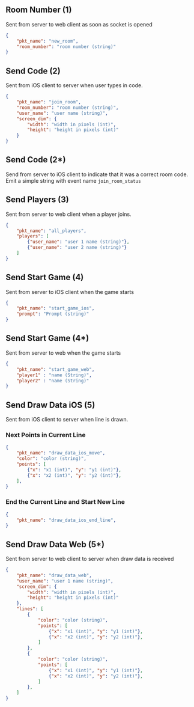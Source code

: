 
## Room Number (1)
Sent from server to web client as soon as socket is opened

```json
{
    "pkt_name": "new_room",
    "room_number": "room number (string)"
}
```

## Send Code (2)
Sent from iOS client to server when user types in code.

```json
{
    "pkt_name": "join_room",
    "room_number": "room number (string)",
    "user_name": "user name (string)",
    "screen_dim": {
        "width": "width in pixels (int)",
        "height": "height in pixels (int)"
    }
}
```

## Send Code (2\*)
Send from server to iOS client to indicate that it was a correct room code.
Emit a simple string with event name `join_room_status`


## Send Players (3)
Sent from server to web client when a player joins.
```json
{
    "pkt_name": "all_players",
    "players": [
        {"user_name": "user 1 name (string)"},
        {"user_name": "user 2 name (string)"}
    ]
}
```

## Send Start Game (4)
Sent from server to iOS client when the game starts

```json
{
    "pkt_name": "start_game_ios",
    "prompt": "Prompt (string)"
}
```
## Send Start Game (4*)
Sent from server to web when the game starts

```json
{
    "pkt_name": "start_game_web",
    "player1" : "name (String)",
    "player2" : "name (String)"
}
```

## Send Draw Data iOS (5)
Sent from iOS client to server when line is drawn.
### Next Points in Current Line
```json
{
    "pkt_name": "draw_data_ios_move",
    "color": "color (string)",
    "points": [
        {"x": "x1 (int)", "y": "y1 (int)"},
        {"x": "x2 (int)", "y": "y2 (int)"},
    ],
}
```
### End the Current Line and Start New Line
```json
{
    "pkt_name": "draw_data_ios_end_line",
}
```

## Send Draw Data Web (5*)
Sent from server to web client to server when draw data is received

```json
{
    "pkt_name": "draw_data_web",
    "user_name": "user 1 name (string)",
    "screen_dim": {
        "width": "width in pixels (int)",
        "height": "height in pixels (int)"
    },
    "lines": [
        {
            "color": "color (string)",
            "points": [
                {"x": "x1 (int)", "y": "y1 (int)"},
                {"x": "x2 (int)", "y": "y2 (int)"},
            ]
        },
        {
            "color": "color (string)",
            "points": [
                {"x": "x1 (int)", "y": "y1 (int)"},
                {"x": "x2 (int)", "y": "y2 (int)"},
            ]
        },
    ]
}
```

